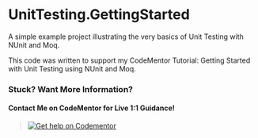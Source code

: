 # UnitTesting.GettingStarted
A simple example project illustrating the very basics of Unit Testing with NUnit and Moq.

This code was written to support my CodeMentor Tutorial:  Getting Started with Unit Testing using NUnit and Moq.

### Stuck?  Want More Information?
#### Contact Me on CodeMentor for Live 1:1 Guidance!
>[![Get help on Codementor](https://cdn.codementor.io/badges/get_help_github.svg)](https://www.codementor.io/copperstarconsulting?utm_source=github&utm_medium=button&utm_term=copperstarconsulting&utm_campaign=github)
